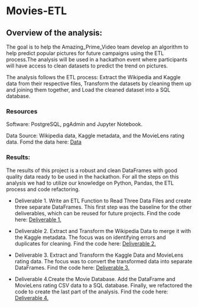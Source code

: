 # **Movies-ETL**

## Overview of the analysis: 

The goal is to help the Amazing_Prime_Video team develop an algorithm to help predict popular pictures for future campaigns using the ETL process.The analysis will be used in a hackathon event where participants will have access to clean datasets to predict the trend on pictures. 

The analysis follows the ETL process: Extract the Wikipedia and Kaggle data from their respective files, Transform the datasets by cleaning them up and joining them together, and Load the cleaned dataset into a SQL database.

### Resources

Software: PostgreSQL, pgAdmin and Jupyter Notebook. 

Data Source: Wikipedia data, Kaggle metadata, and the MovieLens rating data. Fomd the data here: [Data](https://github.com/chocoplace/Movies-ETL/tree/main/Resources) 

### Results:

The results of this project is a robust and clean DataFrames with good quality data ready to be used in the hackathon. For all the steps on this analysis we had to utilize our knowledge on Python, Pandas, the ETL process and code refactoring.  

 - Deliverable 1. Write an ETL Function to Read Three Data Files and create three separate DataFrames. This first step was the baseline for the other deliverables, which can be reused for future projects. Find the code here: [Deliverable 1.](https://github.com/chocoplace/Movies-ETL/blob/main/ETL_function_test.ipynb)
 
 - Deliverable 2.  Extract and Transform the Wikipedia Data to merge it with the Kaggle metadata. The focus was on identifying errors and duplicates for cleaning. Find the code here: [Deliverable 2.](https://github.com/chocoplace/Movies-ETL/blob/main/ETL_clean_wiki_movies.ipynb)
 
 - Deliverable 3. Extract and Transform the Kaggle Data and MovieLens rating data. The focus was to convert the transformed data into separate DataFrames. Find the code here: [Deliverable 3.](https://github.com/chocoplace/Movies-ETL/blob/main/ETL_clean_kaggle_data.ipynb)
 
 - Deliverable 4.Create the Movie Database. Add the DataFrame and MovieLens rating CSV data to a SQL database. Finally, we refactored the code to create the last part of the analysis. Find the code here: [Deliverable 4.](https://github.com/chocoplace/Movies-ETL/blob/main/ETL_create_database.ipynb)

